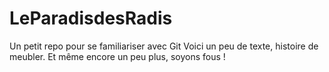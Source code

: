 LeParadisdesRadis
=================

Un petit repo pour se familiariser avec Git
Voici un peu de texte, histoire de meubler.
Et même encore un peu plus, soyons fous !
